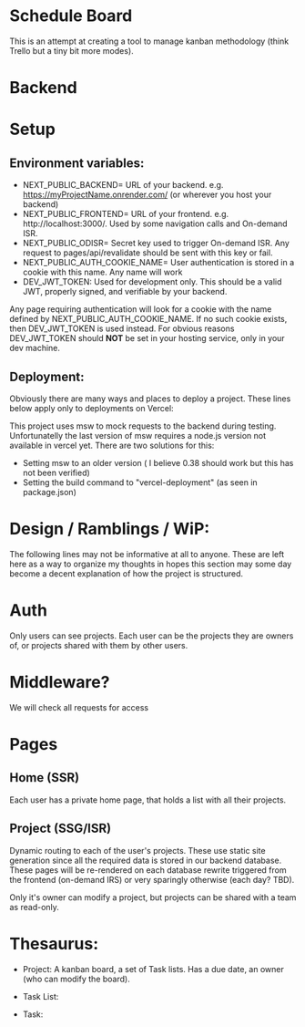 # Schedule Board

This is an attempt at creating a tool to manage kanban methodology (think Trello but a tiny bit more modes).

# Backend

# Setup

## Environment variables:

- NEXT_PUBLIC_BACKEND= URL of your backend. e.g. https://myProjectName.onrender.com/ (or wherever you host your backend)
- NEXT_PUBLIC_FRONTEND= URL of your frontend. e.g. http://localhost:3000/. Used by some navigation calls and On-demand ISR.
- NEXT_PUBLIC_ODISR= Secret key used to trigger On-demand ISR. Any request to pages/api/revalidate should be sent with this key or fail.
- NEXT_PUBLIC_AUTH_COOKIE_NAME= User authentication is stored in a cookie with this name. Any name will work
- DEV_JWT_TOKEN: Used for development only. This should be a valid JWT, properly signed, and verifiable by your backend.

Any page requiring authentication will look for a cookie with the name defined by NEXT_PUBLIC_AUTH_COOKIE_NAME. If no such cookie exists, then DEV_JWT_TOKEN is used instead.
For obvious reasons DEV_JWT_TOKEN should **NOT** be set in your hosting service, only in your dev machine.

## Deployment:

Obviously there are many ways and places to deploy a project. These lines below apply only to deployments on Vercel:

This project uses msw to mock requests to the backend during testing. Unfortunatelly the last version of msw requires a node.js version not available in vercel yet. There are two solutions for this:

- Setting msw to an older version ( I believe 0.38 should work but this has not been verified)
- Setting the build command to "vercel-deployment" (as seen in package.json)

# Design / Ramblings / WiP:

The following lines may not be informative at all to anyone. These are left here as a way to organize my thoughts in hopes this section may some day become a decent explanation of how the project is structured.

# Auth

Only users can see projects. Each user can be the projects they are owners of, or projects shared with them by other users.

# Middleware?

We will check all requests for access

# Pages

## Home (SSR)

Each user has a private home page, that holds a list with all their projects.

## Project (SSG/ISR)

Dynamic routing to each of the user's projects. These use static site generation since all the required data is stored in our backend database. These pages will be re-rendered on each database rewrite triggered from the frontend (on-demand IRS) or very sparingly otherwise (each day? TBD).

Only it's owner can modify a project, but projects can be shared with a team as read-only.

# Thesaurus:

- Project: A kanban board, a set of Task lists. Has a due date, an owner (who can modify the board).

- Task List:
- Task:
